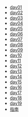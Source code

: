 * [day01](leyou/day01-springboot/笔记/springboot.md)
* [day02](leyou/day02-springcloud/笔记/SpringCloud.md)
* [day03](leyou/day03-springcloud/笔记/SpringCloud2.md)
* [day04](leyou/day04-项目搭建及es6语法/笔记/day04-乐优商城项目搭建.md)
* [day05](leyou/day05-vue入门/笔记/day05-vue入门.md)
* [day06](leyou/day06-商品分类(vuetify-nginx-cors)/笔记/day06.md)
* [day07](leyou/day07-品牌查询/笔记/day07-商品分类及品牌.md)
* [day08](leyou/day08-品牌新增及fastDFS/笔记/day08-品牌管理.md)
* [day09](leyou/day09-规格参数/笔记/day09-商品规格管理.md)
* [day10](leyou/day10-商品管理/笔记/day10-商品管理.md)
* [day11](leyou/day11-elasticsearch/笔记/day11-elasticsearch.md)
* [day12](leyou/day12-基本搜索/笔记/day12.基本搜索.md)
* [day13](leyou/day13-搜索过滤/笔记/day13-搜索过滤.md)
* [day14](leyou/day14-thymeleaf及静态化/笔记/day14.商品详情及静态化.md)
* [day15](leyou/day15-rabbitMQ/笔记/day15-rabbitmq及数据同步.md)
* [day16](leyou/day16-用户注册(阿里大于及hibernate-validate)/笔记/day16-用户注册.md)
* [day17](leyou/day17-授权中心/笔记/day17-授权中心.md)
* [day18](leyou/day18-购物车/笔记/day18-购物车.md)
* [day19](leyou/day19-下单/笔记/day19-下单.md)
* [指南](zh-cn/guide)